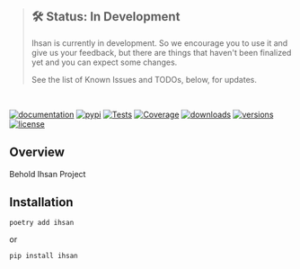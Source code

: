 > ## 🛠 Status: In Development
> Ihsan is currently in development. So we encourage you to use it and give us your feedback, but there are things that haven't been finalized yet and you can expect some changes.
>
> See the list of Known Issues and TODOs, below, for updates.

<br />

[![documentation](https://img.shields.io/badge/docs-mkdocs%20material-blue.svg?style=flat)](https://mohamed-kaizen.github.io/ihsan/)
[![pypi](https://img.shields.io/pypi/v/ihsan.svg)](https://pypi.python.org/pypi/ihsan)
[![Tests](https://github.com/Mohamed-Kaizen/ihsan/workflows/Tests/badge.svg)](https://github.com/Mohamed-Kaizen/ihsan/actions?query=workflow%Tests)
[![Coverage](https://codecov.io/gh/Mohamed-Kaizen/ihsan/branch/master/graph/badge.svg)](https://codecov.io/gh/Mohamed-Kaizen/ihsan)
[![downloads](https://img.shields.io/pypi/dm/ihsan.svg)](https://pypistats.org/packages/ihsan)
[![versions](https://img.shields.io/pypi/pyversions/ihsan.svg)](https://github.com/Mohamed-Kaizen/ihsan)
[![license](https://img.shields.io/github/license/Mohamed-Kaizen/ihsan.svg)](https://github.com/Mohamed-Kaizen/ihsan/blob/master/LICENSE)

## Overview

Behold Ihsan Project


## Installation

```shell script
poetry add ihsan

```

or

```shell script
pip install ihsan

```

